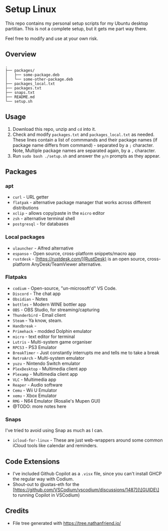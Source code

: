 # Setup Linux

This repo contains my personal setup scripts for my Ubuntu desktop partitian. This is not a complete setup, but it gets me part way there. 

Feel free to modify and use at your own risk. 

## Overview

```
.
├── packages/
│   ├── some-package.deb
│   └── some-other-package.deb 
├── packages_local.txt
├── packages.txt
├── snaps.txt
├── README.md
└── setup.sh
```

## Usage

1. Download this repo, unzip and `cd` into it. 
2. Check and modify `packages.txt` and `packages_local.txt` as needed. These lines contain a list of commmands and their package names (if package name differs from command) - separated by a `;` character. 
Note, Multiple package names are separated again, by a `,` character.
3. Run `sudo bash ./setup.sh` and answer the `y/n` prompts as they appear. 

## Packages

### apt

- `curl` - URL getter
- `flatpak` - alternative package manager that works across different distributions 
- `xclip` - allows copy/paste in the `micro` editor
- `zsh` - alternative terminal shell
- `postgresql` - for databases

### Local packages

- `ulauncher` - Alfred alternative
- `espanso` - Open source, cross-platform snippets/macro app
- `rustdesk` - [https://rustdesk.com/](RustDesk) is an open source, cross-platform AnyDesk/TeamViewer alternative. 

### Flatpaks

- `codium` - Open-source, "un-microsoft'd" VS Code.
- `Discord` - The chat app
- `Obsidian` - Notes
- `bottles` - Modern WINE bottler app
- `OBS` - OBS Studio, for streaming/capturing
- `Thunderbird` - Email client
- `Steam` - Ya know, steam.
- `Handbreak` - 
- `Primehack` - modded Dolphin emulator
- `micro` - text editor for terminal
- `Lutris` - Multi-system game organiser
- `RPCS3` - PS3 Emulator
- `BreakTimer` - Just constantly interrupts me and tells me to take a break
- `RetroArch` - Multi-system emulator
- `yuzu` - Nintendo Switch emulator
- `PlexDesktop` - Multimedia client app
- `Plexamp` - Multimedia client app
- `VLC` - Multimedia app
- `Reaper` - Audio software
- `Cemu` - Wii U Emulator
- `xemu` - Xbox Emulator
- `RMG` - N64 Emulator (Rosalie's Mupen GUI)
- @TODO: more notes here

### Snaps

I've tried to avoid using Snap as much as I can.

- `icloud-for-linux` - These are just web-wrappers around some common iCloud tools like calendar and reminders.

## Code Extensions

- I've included Github Copilot as a `.visx` file, since you can't install GHCP the regular way with Codium.
- Shout-out to @ustas-eth for the [https://github.com/VSCodium/vscodium/discussions/1487](\[GUIDE\] to running Copilot in VSCodium)

## Credits

- File tree generated with https://tree.nathanfriend.io/
